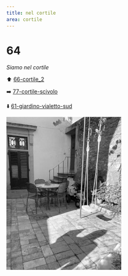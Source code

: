 ```yaml
---
title: nel cortile
area: cortile
---
```

# 64
_Siamo nel cortile_

⬆︎ [66-cortile_2](66-cortile_2.md)

➡️ [77-cortile-scivolo](77-cortile-scivolo.md)

⬇️ [61-giardino-vialetto-sud](61-giardino-vialetto-sud.md)


![foto_44](_assets/preview/foto_44.jpg)